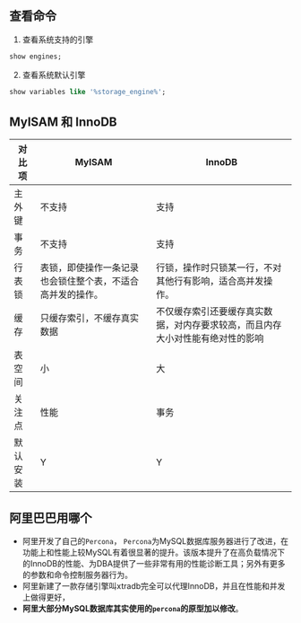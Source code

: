## 查看命令

1. 查看系统支持的引擎

```sql
show engines;
```

2. 查看系统默认引擎

```sql
show variables like '%storage_engine%';
```

## MyISAM 和 InnoDB

| 对比项   | MyISAM                                                     | InnoDB                                                       |
| -------- | ---------------------------------------------------------- | ------------------------------------------------------------ |
| 主外键   | 不支持                                                     | 支持                                                         |
| 事务     | 不支持                                                     | 支持                                                         |
| 行表锁   | 表锁，即使操作一条记录也会锁住整个表，不适合高并发的操作。 | 行锁，操作时只锁某一行，不对其他行有影响，适合高并发操作。   |
| 缓存     | 只缓存索引，不缓存真实数据                                 | 不仅缓存索引还要缓存真实数据，对内存要求较高，而且内存大小对性能有绝对性的影响 |
| 表空间   | 小                                                         | 大                                                           |
| 关注点   | 性能                                                       | 事务                                                         |
| 默认安装 | Y                                                          | Y                                                            |


## 阿里巴巴用哪个

* 阿里开发了自己的`Percona`， `Percona`为MySQL数据库服务器进行了改进，在功能上和性能上较MySQL有着很显著的提升。该版本提升了在高负载情况下的InnoDB的性能、为DBA提供了一些非常有用的性能诊断工具；另外有更多的参数和命令控制服务器行为。
* 阿里新建了一款存储引擎叫xtradb完全可以代理InnoDB，并且在性能和并发上做得更好，
* **阿里大部分MySQL数据库其实使用的`percona`的原型加以修改**。

